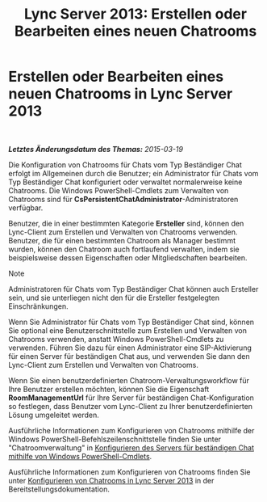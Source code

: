 ﻿---
title: 'Lync Server 2013: Erstellen oder Bearbeiten eines neuen Chatrooms'
TOCTitle: Erstellen oder Bearbeiten eines neuen Chatrooms
ms:assetid: aa8f4349-cfd9-4036-9c4d-de8fb2c4c8a4
ms:mtpsurl: https://technet.microsoft.com/de-de/library/JJ215880(v=OCS.15)
ms:contentKeyID: 49295044
ms.date: 05/19/2016
mtps_version: v=OCS.15
ms.translationtype: HT
---

# Erstellen oder Bearbeiten eines neuen Chatrooms in Lync Server 2013

 

_**Letztes Änderungsdatum des Themas:** 2015-03-19_

Die Konfiguration von Chatrooms für Chats vom Typ Beständiger Chat erfolgt im Allgemeinen durch die Benutzer; ein Administrator für Chats vom Typ Beständiger Chat konfiguriert oder verwaltet normalerweise keine Chatrooms. Die Windows PowerShell-Cmdlets zum Verwalten von Chatrooms sind für **CsPersistentChatAdministrator**-Administratoren verfügbar.

Benutzer, die in einer bestimmten Kategorie **Ersteller** sind, können den Lync-Client zum Erstellen und Verwalten von Chatrooms verwenden. Benutzer, die für einen bestimmten Chatroom als Manager bestimmt wurden, können den Chatroom auch fortlaufend verwalten, indem sie beispielsweise dessen Eigenschaften oder Mitgliedschaften bearbeiten.


> [!NOTE]
> Administratoren für Chats vom Typ Beständiger Chat können auch Ersteller sein, und sie unterliegen nicht den für die Ersteller festgelegten Einschränkungen.



Wenn Sie Administrator für Chats vom Typ Beständiger Chat sind, können Sie optional eine Benutzerschnittstelle zum Erstellen und Verwalten von Chatrooms verwenden, anstatt Windows PowerShell-Cmdlets zu verwenden. Führen Sie dazu für einen Administrator eine SIP-Aktivierung für einen Server für beständigen Chat aus, und verwenden Sie dann den Lync-Client zum Erstellen und Verwalten von Chatrooms.

Wenn Sie einen benutzerdefinierten Chatroom-Verwaltungsworkflow für Ihre Benutzer erstellen möchten, können Sie die Eigenschaft **RoomManagementUrl** für Ihre Server für beständigen Chat-Konfiguration so festlegen, dass Benutzer vom Lync-Client zu Ihrer benutzerdefinierten Lösung umgeleitet werden.

Ausführliche Informationen zum Konfigurieren von Chatrooms mithilfe der Windows PowerShell-Befehlszeilenschnittstelle finden Sie unter "Chatroomverwaltung" in [Konfigurieren des Servers für beständigen Chat mithilfe von Windows PowerShell-Cmdlets](configuring-persistent-chat-server-by-using-windows-powershell-cmdlets.md).

Ausführliche Informationen zum Konfigurieren von Chatrooms finden Sie unter [Konfigurieren von Chatrooms in Lync Server 2013](lync-server-2013-configure-rooms.md) in der Bereitstellungsdokumentation.

